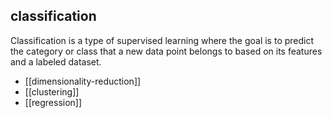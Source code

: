 ## classification
Classification is a type of supervised learning where the goal is to predict the category or class that a new data point belongs to based on its features and a labeled dataset.


- [[dimensionality-reduction]]
- [[clustering]]
- [[regression]]